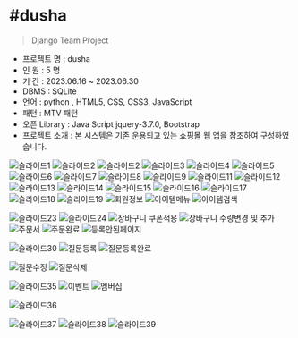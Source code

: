#dusha
=========
> Django Team Project

- 프로젝트 명 : dusha <br>
- 인 원 : 5 명 <br>
- 기 간 : 2023.06.16 ~ 2023.06.30 <br>
- DBMS : SQLite <br>
- 언어 : python , HTML5, CSS, CSS3, JavaScript <br>
- 패턴 : MTV 패턴 <br>
- 오픈 Library : Java Script jquery-3.7.0, Bootstrap <br>
- 프로젝트 소개 : 본 시스템은 기존 운용되고 있는 쇼핑몰 웹 앱을 참조하여 구성하였습니다.<br>


![슬라이드1](https://github.com/KR-VICTOR-LEE/Django_project_dusha/assets/69022319/900c8500-5a02-4a9e-8f04-b802009ecc75)
![슬라이드2](https://github.com/KR-VICTOR-LEE/Django_project_dusha/assets/69022319/4fffde60-b81e-4703-8f52-27895a387d7b)
![슬라이드2](https://github.com/KR-VICTOR-LEE/Django_project_dusha/assets/69022319/ead35328-f552-4384-890a-c51c1c57c95a)
![슬라이드3](https://github.com/KR-VICTOR-LEE/Django_project_dusha/assets/69022319/6e9cfa2c-9bbd-45de-869b-8228714fdfef)
![슬라이드4](https://github.com/KR-VICTOR-LEE/Django_project_dusha/assets/69022319/4b7e135a-026f-4b98-9bcb-8166ad9a6a37)
![슬라이드5](https://github.com/KR-VICTOR-LEE/Django_project_dusha/assets/69022319/b2deb944-d407-4e61-ad0e-5217d5c10e06)
![슬라이드6](https://github.com/KR-VICTOR-LEE/Django_project_dusha/assets/69022319/f79ba809-b69b-4400-aa61-536eafa499f8)
![슬라이드7](https://github.com/KR-VICTOR-LEE/Django_project_dusha/assets/69022319/943f3a77-a854-498b-a2d1-fb6cbe364290)
![슬라이드8](https://github.com/KR-VICTOR-LEE/Django_project_dusha/assets/69022319/c337d96e-221e-49a5-9e7c-dc2f750fbe57)
![슬라이드9](https://github.com/KR-VICTOR-LEE/Django_project_dusha/assets/69022319/5eb16d66-cf9f-4533-b23d-db2eff85079a)
![슬라이드11](https://github.com/KR-VICTOR-LEE/Django_project_dusha/assets/69022319/cf4e840e-80d8-45b0-b929-35174fb65248)
![슬라이드12](https://github.com/KR-VICTOR-LEE/Django_project_dusha/assets/69022319/b08e99c0-383a-4447-8c69-62a49c55ba10)
![슬라이드13](https://github.com/KR-VICTOR-LEE/Django_project_dusha/assets/69022319/7422752f-f5f7-4a0c-91e2-7415899a1284)
![슬라이드14](https://github.com/KR-VICTOR-LEE/Django_project_dusha/assets/69022319/0a193fc5-fc56-425d-8339-66f0cbbc2981)
![슬라이드15](https://github.com/KR-VICTOR-LEE/Django_project_dusha/assets/69022319/8e5c9b2d-4dcd-4157-b18d-b9e2a4a53f4f)
![슬라이드16](https://github.com/KR-VICTOR-LEE/Django_project_dusha/assets/69022319/4e0bec26-911c-45b7-84b7-c374b7acefc3)
![슬라이드17](https://github.com/KR-VICTOR-LEE/Django_project_dusha/assets/69022319/4daefe51-f347-4386-af05-8e1c8035ddc2)
![슬라이드18](https://github.com/KR-VICTOR-LEE/Django_project_dusha/assets/69022319/c8884239-d87e-45ce-9a7a-0e370cc5ec92)
![슬라이드19](https://github.com/KR-VICTOR-LEE/Django_project_dusha/assets/69022319/e36a2f8f-b956-4ecc-ba60-3f4a706b0b8f)
![회원정보](https://github.com/KR-VICTOR-LEE/Django_project_dusha/assets/69022319/280da226-4996-4f36-a31a-48905238bfec)
![아이템메뉴](https://github.com/KR-VICTOR-LEE/Django_project_dusha/assets/69022319/d88f84c6-6358-4769-98f9-a0e319de5340)
![아이템검색](https://github.com/KR-VICTOR-LEE/Django_project_dusha/assets/69022319/bab808c5-a41b-49a2-9b41-4639ff6ae4fd)

![슬라이드23](https://github.com/KR-VICTOR-LEE/Django_project_dusha/assets/69022319/0d284e06-c032-4c2f-a0fb-f7679d8bfc89)
![슬라이드24](https://github.com/KR-VICTOR-LEE/Django_project_dusha/assets/69022319/d18f11cf-9c6b-4920-b26d-49f5d7a3e86e)
![장바구니 쿠폰적용](https://github.com/KR-VICTOR-LEE/Django_project_dusha/assets/69022319/73c7f1e8-1723-4e87-84ac-a545b97bbed4)
![장바구니 수량변경 및 추가](https://github.com/KR-VICTOR-LEE/Django_project_dusha/assets/69022319/d2c9170f-b45b-476c-a551-d09a08baabc0)
![주문서](https://github.com/KR-VICTOR-LEE/Django_project_dusha/assets/69022319/4646a8cf-fafb-4716-8ee4-42ed0fad7c4a)
![주문완료](https://github.com/KR-VICTOR-LEE/Django_project_dusha/assets/69022319/0a2b16e5-e17a-4e4b-b55c-2b6127af859a)
![등록안된페이지](https://github.com/KR-VICTOR-LEE/Django_project_dusha/assets/69022319/3886d85e-083d-4dae-92a0-f04bccc7d4d7)




![슬라이드30](https://github.com/KR-VICTOR-LEE/Django_project_dusha/assets/69022319/babe43d0-de84-4082-9eb9-9c30afea5834)
![질문등록](https://github.com/KR-VICTOR-LEE/Django_project_dusha/assets/69022319/69128f07-dc2b-4d1f-9963-99cc6b190889)
![질문등록완료](https://github.com/KR-VICTOR-LEE/Django_project_dusha/assets/69022319/e2807151-9fb5-4690-a81b-e7f2da263e23)

![질문수정](https://github.com/KR-VICTOR-LEE/Django_project_dusha/assets/69022319/3235cc6d-8677-4af6-891c-649d25cd4734)
![질문삭제](https://github.com/KR-VICTOR-LEE/Django_project_dusha/assets/69022319/77662f52-5bb8-4897-b538-e351817808da)



![슬라이드35](https://github.com/KR-VICTOR-LEE/Django_project_dusha/assets/69022319/3de89cdd-4a71-444a-b6f5-ea68ef6cd90a)
![이벤트](https://github.com/KR-VICTOR-LEE/Django_project_dusha/assets/69022319/e21fe9b2-0151-40b9-9b9b-a57fcfcbecd2)
![멤버십](https://github.com/KR-VICTOR-LEE/Django_project_dusha/assets/69022319/3d6f5e41-b688-41e9-8b6e-c0214eeed2aa)

![슬라이드36](https://github.com/KR-VICTOR-LEE/Django_project_dusha/assets/69022319/5cec46fd-8d92-4fc9-bd0f-8420ca4655cc)

![슬라이드37](https://github.com/KR-VICTOR-LEE/Django_project_dusha/assets/69022319/8e72b567-9d94-4cd6-a903-530c743b0fbf)
![슬라이드38](https://github.com/KR-VICTOR-LEE/Django_project_dusha/assets/69022319/5ee03c5a-a0ae-4102-8e4f-28ca2453d483)
![슬라이드39](https://github.com/KR-VICTOR-LEE/Django_project_dusha/assets/69022319/7d1c14ad-0fc3-4802-bdce-9272a0fad3f8)



